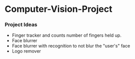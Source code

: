# Computer-Vision-Project
 
### Project Ideas
- Finger tracker and counts number of fingers held up.
- Face blurrer
- Face blurrer with recognition to not blur the "user's" face
- Logo remover
